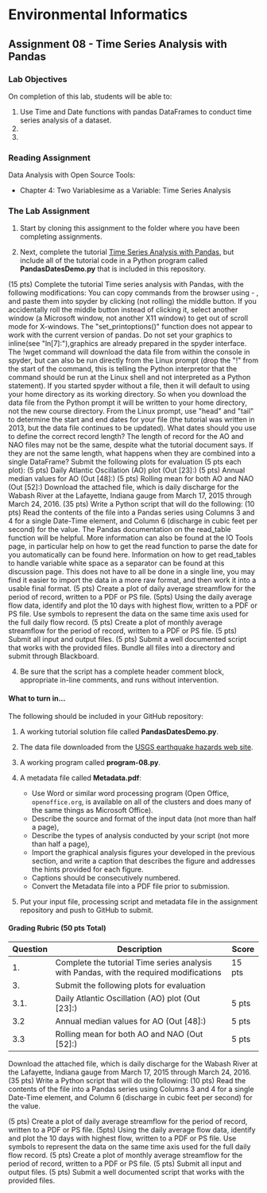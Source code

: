 # Environmental Informatics

## Assignment 08 - Time Series Analysis with Pandas

### Lab Objectives

On completion of this lab, students will be able to:

1. Use Time and Date functions with pandas DataFrames to conduct time series analysis of a dataset.
2. 
3. 

### Reading Assignment

Data Analysis with Open Source Tools:

- Chapter 4: Two Variablesime as a Variable: Time Series Analysis

### The Lab Assignment

1. Start by cloning this assignment to the folder where you have been completing assignments.

2. Next, complete the tutorial [Time Series Analysis with Pandas](http://earthpy.org/pandas-basics.html), but include all of the tutorial code in a Python program called **PandasDatesDemo.py** that is included in this repository.

(15 pts) Complete the tutorial Time series analysis with Pandas, with the following modifications:
You can copy commands from the browser using  -  , and paste them into spyder by clicking (not rolling) the middle button.  If you accidentally roll the middle button instead of clicking it, select another window (a Microsoft window, not another X11 window) to get out of scroll mode for X-windows.
The "set_printoptions()" function does not appear to work with the current version of pandas.
Do not set your graphics to inline(see "ln[7]:"),graphics are already prepared in the spyder interface.
The !wget command will download the data file from within the console in spyder, but can also be run directly from the Linux prompt (drop the "!" from the start of the command, this is telling the Python interpretor that the command should be run at the Linux shell and not interpreted as a Python statement).
If you started spyder without a file, then it will default to using your home directory as its working directory.  So when you download the data file from the Python prompt it will be written to your home directory, not the new course directory.
From the Linux prompt, use "head" and "tail" to determine the start and end dates for your file (the tutorial was written in 2013, but the data file continues to be updated).  What dates should you use to define the correct record length?
The length of record for the AO and NAO files may not be the same, despite what the tutorial document says.  If they are not the same length, what happens when they are combined into a single DataFrame?
Submit the following plots for evaluation (5 pts each plot): 
(5 pts) Daily Atlantic Oscillation (AO) plot (Out [23]:)
(5 pts) Annual median values for AO (Out [48]:)
(5 pts) Rolling mean for both AO and NAO (Out [52]:)
Download the attached file, which is daily discharge for the Wabash River at the Lafayette, Indiana gauge from March 17, 2015 through March 24, 2016.
(35 pts) Write a Python script that will do the following:
(10 pts) Read the contents of the file into a Pandas series using Columns 3 and 4 for a single Date-Time element, and Column 6 (discharge in cubic feet per second) for the value.
The Pandas documentation on the read_table function will be helpful.
More information can also be found at the IO Tools page, in particular help on how to get the read function to parse the date for you automatically can be found here.
Information on how to get read_tables to handle variable white space as a separator can be found at this discussion page.
This does not have to all be done in a single line, you may find it easier to import the data in a more raw format, and then work it into a usable final format.
(5 pts) Create a plot of daily average streamflow for the period of record, written to a PDF or PS file.
(5pts) Using the daily average flow data, identify and plot the 10 days with highest flow, written to a PDF or PS file.  Use symbols to represent the data on the same time axis used for the full daily flow record.
(5 pts) Create a plot of monthly average streamflow for the period of record, written to a PDF or PS file.
(5 pts) Submit all input and output files.
(5 pts) Submit a well documented script that works with the provided files.
Bundle all files into a directory and submit through Blackboard.


4. Be sure that the script has a complete header comment block, appropriate in-line comments, and runs without intervention.

#### What to turn in...

The following should be included in your GitHub repository:

1. A working tutorial solution file called **PandasDatesDemo.py**.

2. The data file downloaded from the [USGS earthquake hazards web site](http://earthquake.usgs.gov/earthquakes/feed/).

2. A working program called **program-08.py**.

5. A metadata file called **Metadata.pdf**:
   - Use Word or similar word processing program (Open Office, `openoffice.org`, is available on all of the clusters and does many of the same things as Microsoft Office).
   - Describe the source and format of the input data (not more than half a page),
   - Describe the types of analysis conducted by your script (not more than half a page),
   - Import the graphical analysis figures your developed in the previous section, and write a caption that describes the figure and addresses the hints provided for each figure.
   - Captions should be consecutively numbered.
   - Convert the Metadata file into a PDF file prior to submission.

7. Put your input file, processing script and metadata file in the assignment repository and push to GitHub to submit.

#### Grading Rubric (50 pts Total)

| Question | Description | Score |
| -------- | ----------- | ----- |
| 1. |Complete the tutorial Time series analysis with Pandas, with the required modifications | 15 pts |
| 3. | Submit the following plots for evaluation || 
| 3.1. | Daily Atlantic Oscillation (AO) plot (Out [23]:) | 5 pts |
| 3.2 | Annual median values for AO (Out [48]:) | 5 pts |
| 3.3 | Rolling mean for both AO and NAO (Out [52]:) | 5 pts |
Download the attached file, which is daily discharge for the Wabash River at the Lafayette, Indiana gauge from March 17, 2015 through March 24, 2016.
(35 pts) Write a Python script that will do the following:
(10 pts) Read the contents of the file into a Pandas series using Columns 3 and 4 for a single Date-Time element, and Column 6 (discharge in cubic feet per second) for the value.

(5 pts) Create a plot of daily average streamflow for the period of record, written to a PDF or PS file.
(5pts) Using the daily average flow data, identify and plot the 10 days with highest flow, written to a PDF or PS file.  Use symbols to represent the data on the same time axis used for the full daily flow record.
(5 pts) Create a plot of monthly average streamflow for the period of record, written to a PDF or PS file.
(5 pts) Submit all input and output files.
(5 pts) Submit a well documented script that works with the provided files.
